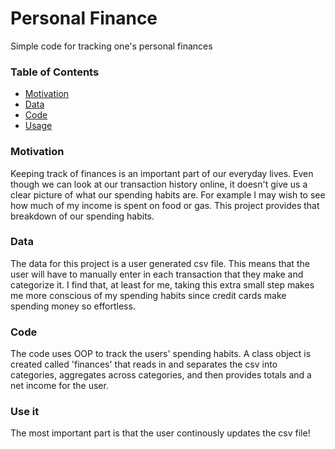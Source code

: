 # Personal Finance

Simple code for tracking one's personal finances

### Table of Contents
* [Motivation](#motivation)
* [Data](#data)
* [Code](#code)
* [Usage](#use-it)

### Motivation
Keeping track of finances is an important part of our everyday lives. Even though we can look at our transaction history online, it doesn't give us a clear picture of what our spending habits are. For example I may wish to see how much of my income is spent on food or gas. This project provides that breakdown of our spending habits.

### Data
The data for this project is a user generated csv file. This means that the user will have to manually enter in each transaction that they make and categorize it. I find that, at least for me, taking this extra small step makes me more conscious of my spending habits since credit cards make spending money so effortless.

### Code
The code uses OOP to track the users' spending habits. A class object is created called 'finances' that reads in and separates the csv into categories, aggregates across categories, and then provides totals and a net income for the user.

### Use it
The most important part is that the user continously updates the csv file! 
